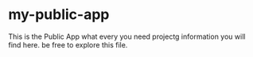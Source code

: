 # my-public-app
This is the Public App
what every you need projectg information you will find here. be free to explore this file.
